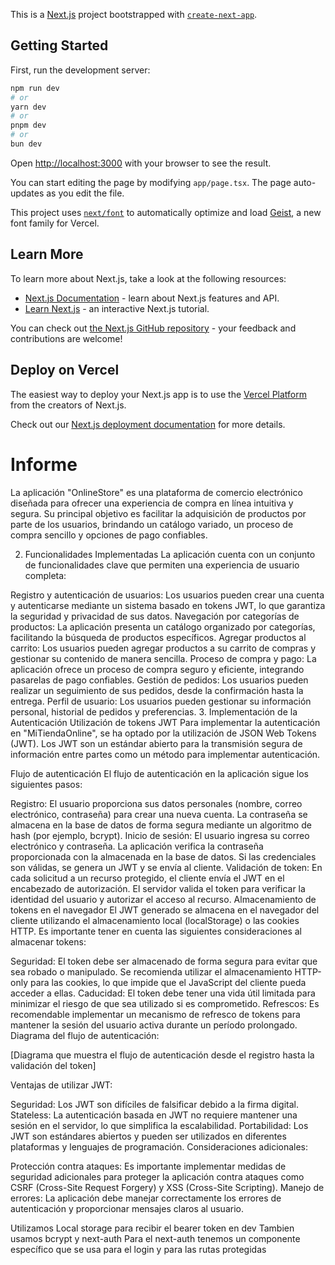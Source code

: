 This is a [Next.js](https://nextjs.org) project bootstrapped with [`create-next-app`](https://nextjs.org/docs/app/api-reference/cli/create-next-app).

## Getting Started

First, run the development server:

```bash
npm run dev
# or
yarn dev
# or
pnpm dev
# or
bun dev
```

Open [http://localhost:3000](http://localhost:3000) with your browser to see the result.

You can start editing the page by modifying `app/page.tsx`. The page auto-updates as you edit the file.

This project uses [`next/font`](https://nextjs.org/docs/app/building-your-application/optimizing/fonts) to automatically optimize and load [Geist](https://vercel.com/font), a new font family for Vercel.

## Learn More

To learn more about Next.js, take a look at the following resources:

- [Next.js Documentation](https://nextjs.org/docs) - learn about Next.js features and API.
- [Learn Next.js](https://nextjs.org/learn) - an interactive Next.js tutorial.

You can check out [the Next.js GitHub repository](https://github.com/vercel/next.js) - your feedback and contributions are welcome!

## Deploy on Vercel

The easiest way to deploy your Next.js app is to use the [Vercel Platform](https://vercel.com/new?utm_medium=default-template&filter=next.js&utm_source=create-next-app&utm_campaign=create-next-app-readme) from the creators of Next.js.

Check out our [Next.js deployment documentation](https://nextjs.org/docs/app/building-your-application/deploying) for more details.


# Informe

La aplicación "OnlineStore" es una plataforma de comercio electrónico diseñada para ofrecer una experiencia de compra en línea intuitiva y segura. Su principal objetivo es facilitar la adquisición de productos por parte de los usuarios, brindando un catálogo variado, un proceso de compra sencillo y opciones de pago confiables.

2. Funcionalidades Implementadas
La aplicación cuenta con un conjunto de funcionalidades clave que permiten una experiencia de usuario completa:

Registro y autenticación de usuarios: Los usuarios pueden crear una cuenta y autenticarse mediante un sistema basado en tokens JWT, lo que garantiza la seguridad y privacidad de sus datos.
Navegación por categorías de productos: La aplicación presenta un catálogo organizado por categorías, facilitando la búsqueda de productos específicos.
Agregar productos al carrito: Los usuarios pueden agregar productos a su carrito de compras y gestionar su contenido de manera sencilla.
Proceso de compra y pago: La aplicación ofrece un proceso de compra seguro y eficiente, integrando pasarelas de pago confiables.
Gestión de pedidos: Los usuarios pueden realizar un seguimiento de sus pedidos, desde la confirmación hasta la entrega.
Perfil de usuario: Los usuarios pueden gestionar su información personal, historial de pedidos y preferencias.
3. Implementación de la Autenticación
Utilización de tokens JWT
Para implementar la autenticación en "MiTiendaOnline", se ha optado por la utilización de JSON Web Tokens (JWT). Los JWT son un estándar abierto para la transmisión segura de información entre partes como un método para implementar autenticación.

Flujo de autenticación
El flujo de autenticación en la aplicación sigue los siguientes pasos:

Registro: El usuario proporciona sus datos personales (nombre, correo electrónico, contraseña) para crear una nueva cuenta. La contraseña se almacena en la base de datos de forma segura mediante un algoritmo de hash (por ejemplo, bcrypt).
Inicio de sesión: El usuario ingresa su correo electrónico y contraseña. La aplicación verifica la contraseña proporcionada con la almacenada en la base de datos. Si las credenciales son válidas, se genera un JWT y se envía al cliente.
Validación de token: En cada solicitud a un recurso protegido, el cliente envía el JWT en el encabezado de autorización. El servidor valida el token para verificar la identidad del usuario y autorizar el acceso al recurso.
Almacenamiento de tokens en el navegador
El JWT generado se almacena en el navegador del cliente utilizando el almacenamiento local (localStorage) o las cookies HTTP. Es importante tener en cuenta las siguientes consideraciones al almacenar tokens:

Seguridad: El token debe ser almacenado de forma segura para evitar que sea robado o manipulado. Se recomienda utilizar el almacenamiento HTTP-only para las cookies, lo que impide que el JavaScript del cliente pueda acceder a ellas.
Caducidad: El token debe tener una vida útil limitada para minimizar el riesgo de que sea utilizado si es comprometido.
Refrescos: Es recomendable implementar un mecanismo de refresco de tokens para mantener la sesión del usuario activa durante un período prolongado.
Diagrama del flujo de autenticación:

[Diagrama que muestra el flujo de autenticación desde el registro hasta la validación del token]

Ventajas de utilizar JWT:

Seguridad: Los JWT son difíciles de falsificar debido a la firma digital.
Stateless: La autenticación basada en JWT no requiere mantener una sesión en el servidor, lo que simplifica la escalabilidad.
Portabilidad: Los JWT son estándares abiertos y pueden ser utilizados en diferentes plataformas y lenguajes de programación.
Consideraciones adicionales:

Protección contra ataques: Es importante implementar medidas de seguridad adicionales para proteger la aplicación contra ataques como CSRF (Cross-Site Request Forgery) y XSS (Cross-Site Scripting).
Manejo de errores: La aplicación debe manejar correctamente los errores de autenticación y proporcionar mensajes claros al usuario.

Utilizamos Local storage para recibir el bearer token en dev
Tambien usamos bcrypt y next-auth
Para el next-auth tenemos un componente específico que se usa para el login y para las rutas protegidas